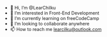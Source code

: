 - 👋 Hi, I’m @LearChilku
- 👀 I’m interested in Front-End Development
- 🌱 I’m currently learning on freeCodeCamp
- 💞️ I’m looking to collaborate anywhere
- 📫 How to reach me learcilku@outlook.com

<!---
LearChilku/LearChilku is a ✨ special ✨ repository because its `README.md` (this file) appears on your GitHub profile.
You can click the Preview link to take a look at your changes.
--->
